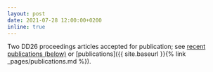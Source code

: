 ```yaml
---
layout: post
date: 2021-07-28 12:00:00+0200
inline: true
---
```


Two DD26 proceedings articles accepted for publication; see <a href="#recent publications">recent publications (below)</a> or [publications]({{ site.baseurl }}{% link _pages/publications.md %}).
